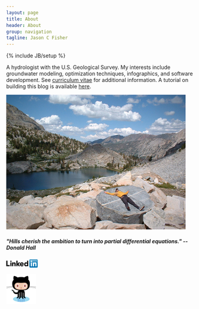 ```yaml
---
layout: page
title: About
header: About
group: navigation
tagline: Jason C Fisher
---
```

{% include JB/setup %}

A hydrologist with the U.S. Geological Survey. 
My interests include groundwater modeling, optimization techniques, 
infographics, and software development. See [curriculum vitae](/vitae.html) for
additional information. A tutorial on building this blog is available 
[here](/lessons/2012/05/30/jekyll-build-on-windows/).

![center](/figs/tower.jpg) 
##### "Hills cherish the ambition to turn into partial differential equations." --Donald Hall

[![center](/figs/linkedin.png)](http://www.linkedin.com/pub/jason-fisher/16/9a9/197)

[![center](/figs/github.png)](https://github.com/jfisher-usgs)

